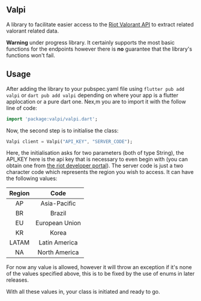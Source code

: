 ## Valpi
A library to facilitate easier access to the [Riot Valorant API](https://developer.riotgames.com/apis#val-content-v1) to extract related valorant related data.

**Warning** under progress library. It certainly supports the most basic functions for the endpoints however there is **no** guarantee that the library's functions won't fail.

## Usage

After adding the library to your pubspec.yaml file using `flutter pub add valpi` or `dart pub add valpi` depending on where your app is a flutter applocation or a pure dart one. Nex,m you are to import it with the follow line of code:
```dart
import 'package:valpi/valpi.dart';
```
 Now, the second step is to initialise the class:
 ```dart
 Valpi client = Valpi("API_KEY", "SERVER_CODE");
 ```

Here, the initialisation asks for two parameters (both of type String), the API_KEY here is the api key that is necessary to even begin with (you can obtain one from [the riot developer portal](https://developer.riotgames.com/)). The server code is just a two character code which represents the region you wish to access. It can have the following values:

| Region |      Code      |
| :----: | :------------: |
|   AP   |  Asia-Pacific  |
|   BR   |     Brazil     |
|   EU   | European Union |
|   KR   |     Korea      |
| LATAM  | Latin America  |
|   NA   | North America  |

For now any value is allowed, however it will throw an exception if it's none of the values specified above, this is to be fixed by the use of enums in later releases.

With all these values in, your class is initiated and ready to go.